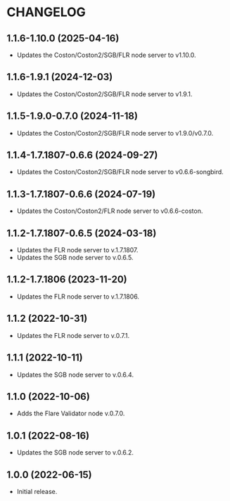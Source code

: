 # CHANGELOG

## 1.1.6-1.10.0 (2025-04-16)

- Updates the Coston/Coston2/SGB/FLR node server to v1.10.0.

## 1.1.6-1.9.1 (2024-12-03)

- Updates the Coston/Coston2/SGB/FLR node server to v1.9.1.

## 1.1.5-1.9.0-0.7.0 (2024-11-18)

- Updates the Coston/Coston2/SGB/FLR node server to v1.9.0/v0.7.0.

## 1.1.4-1.7.1807-0.6.6 (2024-09-27)

- Updates the Coston/Coston2/SGB/FLR node server to v0.6.6-songbird.

## 1.1.3-1.7.1807-0.6.6 (2024-07-19)

- Updates the Coston/Coston2/FLR node server to v0.6.6-coston.

## 1.1.2-1.7.1807-0.6.5 (2024-03-18)

- Updates the FLR node server to v.1.7.1807.
- Updates the SGB node server to v.0.6.5.

## 1.1.2-1.7.1806 (2023-11-20)

- Updates the FLR node server to v.1.7.1806.

## 1.1.2 (2022-10-31)

- Updates the FLR node server to v.0.7.1.

## 1.1.1 (2022-10-11)

- Updates the SGB node server to v.0.6.4.

## 1.1.0 (2022-10-06)

- Adds the Flare Validator node v.0.7.0.

## 1.0.1 (2022-08-16)

- Updates the SGB node server to v.0.6.2.

## 1.0.0 (2022-06-15)

- Initial release.
